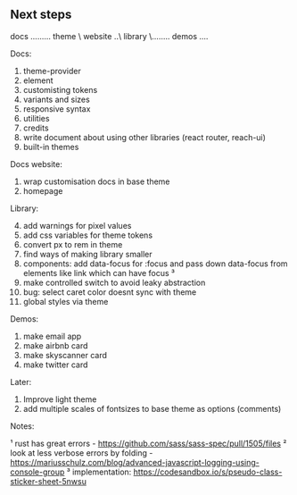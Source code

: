 ## Next steps

docs .........
theme \\
website ..\\
library \\\...\.....
demos ....

Docs:

1. theme-provider
2. element
3. customisting tokens
4. variants and sizes
5. responsive syntax
6. utilities
7. credits
8. write document about using other libraries (react router, reach-ui)
9. built-in themes

Docs website:

1. wrap customisation docs in base theme
2. homepage

Library:

4. add warnings for pixel values
5. add css variables for theme tokens
6. convert px to rem in theme
7. find ways of making library smaller
8. components: add data-focus for :focus and pass down data-focus from elements like link which can have focus ³
9. make controlled switch to avoid leaky abstraction
10. bug: select caret color doesnt sync with theme
11. global styles via theme

Demos:

1. make email app
2. make airbnb card
3. make skyscanner card
4. make twitter card

Later:

1. Improve light theme
2. add multiple scales of fontsizes to base theme as options (comments)

Notes:

¹ rust has great errors - https://github.com/sass/sass-spec/pull/1505/files
² look at less verbose errors by folding - https://mariusschulz.com/blog/advanced-javascript-logging-using-console-group
³ implementation: https://codesandbox.io/s/pseudo-class-sticker-sheet-5nwsu
